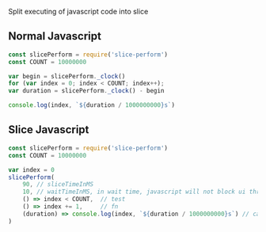 Split executing of javascript code into slice

## Normal Javascript 

```javascript
const slicePerform = require('slice-perform')
const COUNT = 10000000

var begin = slicePerform._clock()
for (var index = 0; index < COUNT; index++);
var duration = slicePerform._clock() - begin

console.log(index, `${duration / 1000000000}s`)
```

## Slice Javascript

```javascript
const slicePerform = require('slice-perform')
const COUNT = 10000000

var index = 0
slicePerform(
	90, // sliceTimeInMS
	10, // waitTimeInMS, in wait time, javascript will not block ui thread
	() => index < COUNT,  // test
	() => index += 1,     // fn
	(duration) => console.log(index, `${duration / 1000000000}s`) // callback
)
```